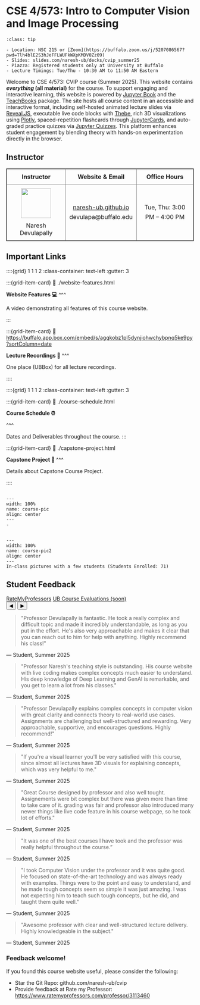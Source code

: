 # CSE 4/573: Intro to Computer Vision and Image Processing

```{admonition} Course Links
:class: tip

- Location: NSC 215 or [Zoom](https://buffalo.zoom.us/j/5207086567?pwd=Tlh4blE2S3hJeFFLWUFkWXpKMDV0Zz09)
- Slides: slides.com/naresh-ub/decks/cvip_summer25
- Piazza: Registered students only at University at Buffalo
- Lecture Timings: Tue/Thu - 10:30 AM to 11:50 AM Eastern
```

Welcome to CSE 4/573: CVIP course (Summer 2025). This website contains **_everything_ (all material)** for the course. To support engaging and interactive learning, this website is powered by [Jupyter Book](https://jupyterbook.org/) and the [TeachBooks](https://teachbooks.io/) package. The site hosts all course content in an accessible and interactive format, including self-hosted animated lecture slides via [Reveal.JS](https://revealjs.com/), executable live code blocks with [Thebe](https://github.com/executablebooks/thebe), rich 3D visualizations using [Plotly](https://plotly.com/python/), spaced-repetition flashcards through [JupyterCards](https://github.com/jmshea/jupytercards), and auto-graded practice quizzes via [Jupyter Quizzes](https://github.com/jmshea/jupyterquiz). This platform enhances student engagement by blending theory with hands-on experimentation directly in the browser.

## Instructor

<table style="width:100%; border-collapse: collapse; border: 1px solid; text-align:center;">
  <tr>
    <th style="width:33%; border: 1px solid gray; text-align:center; vertical-align:middle; padding:10px;">Instructor</th>
    <th style="width:33%; border: 1px solid gray; text-align:center; vertical-align:middle; padding:10px;">Website & Email</th>
    <th style="width:33%; border: 1px solid gray; text-align:center; vertical-align:middle; padding:10px;">Office Hours</th>
  </tr>
  <tr>
    <td style="border: 1px solid gray; text-align:center; vertical-align:middle; padding:10px;">
      <img src="naresh-ub.png" width="80" style="margin-bottom:10px;"/><br>
      Naresh Devulapally
    </td>
    <td style="border: 1px solid gray; text-align:center; vertical-align:middle; padding:10px; line-height:1.6;">
      <a href="https://naresh-ub.github.io">naresh-ub.github.io</a><br>
      devulapa@buffalo.edu
    </td>
    <td style="border: 1px solid gray; text-align:center; vertical-align:middle; padding:10px; line-height:1.6;">
      Tue, Thu: 3:00 PM – 4:00 PM
    </td>
  </tr>
</table>


## Important Links

::::{grid} 1 1 1 2
:class-container: text-left
:gutter: 3

:::{grid-item-card}
:link: ./website-features.html
<!-- :class-header: bg-light -->

**Website Features 💻**
^^^

A video demonstrating all features of this course website.

:::

:::{grid-item-card}
:link: https://buffalo.app.box.com/embed/s/agqkobz1pl5dynjiohwchybpnq5ke9py?sortColumn=date
<!-- :class-header: bg-light -->

**Lecture Recordings 🎥**
^^^

One place (UBBox) for all lecture recordings.

::::


::::{grid} 1 1 1 2
:class-container: text-left
:gutter: 3

:::{grid-item-card}
:link: ./course-schedule.html
<!-- :class-header: bg-light -->

**Course Schedule ⏰**

^^^

Dates and Deliverables throughout the course.
:::

:::{grid-item-card}
:link: ./capstone-project.html
<!-- :class-header: bg-light -->

**Capstone Project 🔭**
^^^

Details about Capstone Course Project.

::::


```{figure} figures/course_pic.jpeg

---
width: 100%
name: course-pic
align: center
---
-
```

```{figure} figures/course_pic2.jpeg

---
width: 100%
name: course-pic2
align: center
---
In-class pictures with a few students (Students Enrolled: 71)
```


## Student Feedback

<div class="feedback-section" aria-label="Student Feedback Carousel">
  <div class="carousel-header">
    <!-- Replace with your real links -->
    <div class="profile-links">
      <a href="https://www.ratemyprofessors.com/professor/3113460" target="_blank" rel="noopener">RateMyProfessors</a>
      <a href="#student-feedback" target="_blank" rel="noopener">UB Course Evaluations (soon)</a>
    </div>
    <div class="carousel-controls">
      <button class="carousel-btn" id="prevBtn" aria-label="Previous feedback">◀</button>
      <button class="carousel-btn" id="nextBtn" aria-label="Next feedback">▶</button>
    </div>
  </div>

  <div class="carousel">
    <div class="carousel-track" id="feedbackTrack" tabindex="0" aria-live="polite">
      <!-- Card 1 -->
      <article class="card" role="group" aria-roledescription="slide">
        <blockquote>"Professor Devulapally is fantastic. He took a really complex and difficult topic and made it incredibly understandable, as long as you put in the effort. He's also very approachable and makes it clear that you can reach out to him for help with anything. Highly recommend his class!"</blockquote>
        <div class="student">— Student, Summer 2025</div>
      </article>
      <!-- Card 2 -->
      <article class="card" role="group" aria-roledescription="slide">
        <blockquote>"Professor Naresh's teaching style is outstanding. His course website with live coding makes complex concepts much easier to understand. His deep knowledge of Deep Learning and GenAI is remarkable, and you get to learn a lot from his classes."</blockquote>
        <div class="student">— Student, Summer 2025</div>
      </article>
      <article class="card" role="group" aria-roledescription="slide">
        <blockquote>"Professor Devulapally explains complex concepts in computer vision with great clarity and connects theory to real-world use cases. Assignments are challenging but well-structured and rewarding. Very approachable, supportive, and encourages questions. Highly recommend!"</blockquote>
        <div class="student">— Student, Summer 2025</div>
      </article>
      <!-- Card 3 -->
      <article class="card" role="group" aria-roledescription="slide">
        <blockquote>"If you're a visual learner you'll be very satisfied with this course, since almost all lectures have 3D visuals for explaining concepts, which was very helpful to me."</blockquote>
        <div class="student">— Student, Summer 2025</div>
      </article>
      <!-- Card 4 -->
      <article class="card" role="group" aria-roledescription="slide">
        <blockquote>"Great Course designed by professor and also well tought. Assignements were bit complex but there was given more than time to take care of it. grading was fair and professor also introduced many newer things like live code feature in his course webpage, so he took lot of efforts."</blockquote>
        <div class="student">— Student, Summer 2025</div>
      </article>
      <!-- Add more .card blocks as needed -->
      <!-- Card 4 -->
      <!-- Card 4 -->
      <article class="card" role="group" aria-roledescription="slide">
        <blockquote>"It was one of the best courses I have took and the professor was really helpful throughout the course.”</blockquote>
        <div class="student">— Student, Summer 2025</div>
      </article>
      <!-- Card 4 -->
      <article class="card" role="group" aria-roledescription="slide">
        <blockquote>"I took Computer Vision under the professor and it was quite good. He focused on state-of-the-art technology and was always ready with examples. Things were to the point and easy to understand, and he made tough concepts seem so simple it was just amazing. I was not expecting him to teach such tough concepts, but he did, and taught them quite well."</blockquote>
        <div class="student">— Student, Summer 2025</div>
      </article>
       <article class="card" role="group" aria-roledescription="slide">
        <blockquote>"Awesome professor with clear and well-structured lecture delivery. Highly knowledgeable in the subject."</blockquote>
        <div class="student">— Student, Summer 2025</div>
      </article>
    </div>
  </div>
</div>

<script>
  (function () {
    const track = document.getElementById('feedbackTrack');
    const prev = document.getElementById('prevBtn');
    const next = document.getElementById('nextBtn');

    function cardStep() {
      const first = track.querySelector('.card');
      const trackStyles = window.getComputedStyle(track);
      const gap = parseInt(trackStyles.columnGap || trackStyles.gap || 16, 10);
      return first ? first.getBoundingClientRect().width + gap : 0;
    }

    function updateButtons() {
      const atStart = track.scrollLeft <= 0;
      const atEnd = Math.ceil(track.scrollLeft + track.clientWidth) >= track.scrollWidth;
      prev.disabled = atStart;
      next.disabled = atEnd;
    }

    prev.addEventListener('click', () => {
      track.scrollBy({ left: -cardStep(), behavior: 'smooth' });
      setTimeout(updateButtons, 250);
    });

    next.addEventListener('click', () => {
      track.scrollBy({ left: cardStep(), behavior: 'smooth' });
      setTimeout(updateButtons, 250);
    });

    // ---- Allow page to scroll vertically; block only horizontal gestures on the track ----
    // Wheel: prevent default ONLY when user intends horizontal scroll (Shift+wheel or deltaX-dominant)
    track.addEventListener('wheel', (e) => {
      const horizontalIntent = e.shiftKey || Math.abs(e.deltaX) > Math.abs(e.deltaY);
      if (horizontalIntent) {
        e.preventDefault(); // block horizontal wheel on the track
      } // otherwise let vertical scroll bubble to the page
    }, { passive: false });

    // Touch: allow vertical swipes to bubble; block horizontal swipes on the track
    let touchStartX = 0, touchStartY = 0, decided = false, blockHorizontal = false;

    track.addEventListener('touchstart', (e) => {
      if (!e.touches || !e.touches[0]) return;
      touchStartX = e.touches[0].clientX;
      touchStartY = e.touches[0].clientY;
      decided = false;
      blockHorizontal = false;
    }, { passive: true });

    track.addEventListener('touchmove', (e) => {
      if (!e.touches || !e.touches[0]) return;
      const dx = e.touches[0].clientX - touchStartX;
      const dy = e.touches[0].clientY - touchStartY;

      // decide once per gesture
      if (!decided && (Math.abs(dx) > 6 || Math.abs(dy) > 6)) {
        blockHorizontal = Math.abs(dx) > Math.abs(dy); // true if horizontal-dominant
        decided = true;
      }

      if (blockHorizontal) {
        e.preventDefault(); // block horizontal swipe on the track
      } // else let vertical swipe scroll the page
    }, { passive: false });

    window.addEventListener('resize', updateButtons);
    updateButtons();
  })();
</script>



### Feedback welcome!

If you found this course website useful, please consider the following:

- Star the Git Repo: github.com/naresh-ub/cvip
- Provide feedback at Rate my Professor: https://www.ratemyprofessors.com/professor/3113460